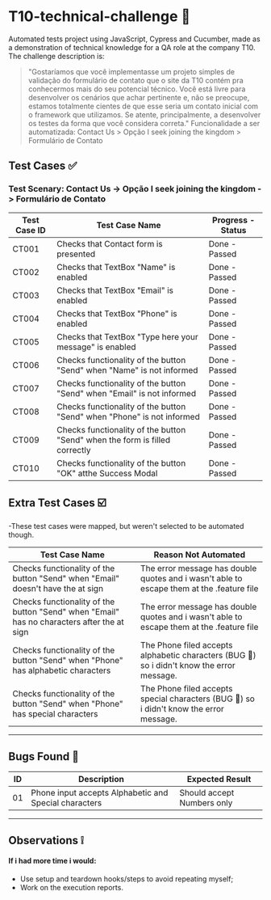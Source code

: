 # T10-technical-challenge :european_castle:

Automated tests project using JavaScript, Cypress and Cucumber, made as a demonstration of technical knowledge for a QA role at the company T10. The challenge description is:

> "Gostaríamos que você implementasse um projeto simples de validação do formulário de contato que o site da T10 contém pra conhecermos mais do seu potencial técnico. Você está livre para desenvolver os cenários que achar pertinente e, não se preocupe, estamos totalmente cientes de que esse seria um contato inicial com o framework que utilizamos. Se atente, principalmente, a desenvolver os testes da forma que você considera correta."
> Funcionalidade a ser automatizada: Contact Us > Opção I seek joining the kingdom > Formulário de Contato

## Test Cases :white_check_mark:

### Test Scenary: Contact Us -> Opção I seek joining the kingdom -> Formulário de Contato

| Test Case ID | Test Case Name                                                              | Progress - Status |
| ------------ | --------------------------------------------------------------------------- | ----------------- |
| CT001        | Checks that Contact form is presented                                       | Done - Passed     |
| CT002        | Checks that TextBox "Name" is enabled                                       | Done - Passed     |
| CT003        | Checks that TextBox "Email" is enabled                                      | Done - Passed     |
| CT004        | Checks that TextBox "Phone" is enabled                                      | Done - Passed     |
| CT005        | Checks that TextBox "Type here your message" is enabled                     | Done - Passed     |
| CT006        | Checks functionality of the button "Send" when "Name" is not informed       | Done - Passed     |
| CT007        | Checks functionality of the button "Send" when "Email" is not informed      | Done - Passed     |
| CT008        | Checks functionality of the button "Send" when "Phone" is not informed      | Done - Passed     |
| CT009        | Checks functionality of the button "Send" when the form is filled correctly | Done - Passed     |
| CT010        | Checks functionality of the button "OK" atthe Success Modal                 | Done - Passed     |

## Extra Test Cases :ballot_box_with_check:

-These test cases were mapped, but weren't selected to be automated though.

| Test Case Name                                                                             | Reason Not Automated                                                                          |
| ------------------------------------------------------------------------------------------ | --------------------------------------------------------------------------------------------- |
| Checks functionality of the button "Send" when "Email" doesn't have the at sign            | The error message has double quotes and i wasn't able to escape them at the .feature file     |
| Checks functionality of the button "Send" when "Email" has no characters after the at sign | The error message has double quotes and i wasn't able to escape them at the .feature file     |
| Checks functionality of the button "Send" when "Phone" has alphabetic characters           | The Phone filed accepts alphabetic characters (BUG :bug:) so i didn't know the error message. |
| Checks functionality of the button "Send" when "Phone" has special characters              | The Phone filed accepts special characters (BUG :bug:) so i didn't know the error message.    |

---

## Bugs Found :bug:

| ID  | Description                                           | Expected Result            |
| --- | ----------------------------------------------------- | -------------------------- |
| 01  | Phone input accepts Alphabetic and Special characters | Should accept Numbers only |

---

## Observations :grey_exclamation:

#### If i had more time i would:

- Use setup and teardown hooks/steps to avoid repeating myself;
- Work on the execution reports.
